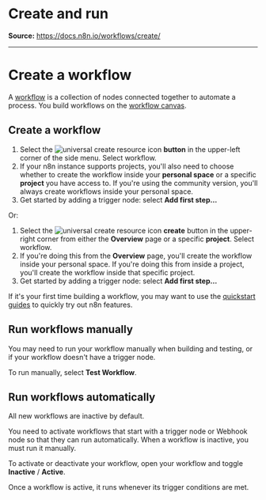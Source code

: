 # Create and run

**Source:** https://docs.n8n.io/workflows/create/

---

# Create a workflow

A [workflow](../../glossary/#workflow-n8n) is a collection of nodes connected together to automate a process. You build workflows on the [workflow canvas](../../glossary/#canvas-n8n).

## Create a workflow

1. Select the ![universal create resource icon](../../_images/common-icons/universal-resource-button.png) **button** in the upper-left corner of the side menu. Select workflow.
2. If your n8n instance supports projects, you'll also need to choose whether to create the workflow inside your **personal space** or a specific **project** you have access to. If you're using the community version, you'll always create workflows inside your personal space.
3. Get started by adding a trigger node: select **Add first step...**

Or:

1. Select the ![universal create resource icon](../../_images/common-icons/universal-resource-button.png) **create** button in the upper-right corner from either the **Overview** page or a specific **project**. Select workflow.
2. If you're doing this from the **Overview** page, you'll create the workflow inside your personal space. If you're doing this from inside a project, you'll create the workflow inside that specific project.
3. Get started by adding a trigger node: select **Add first step...**

If it's your first time building a workflow, you may want to use the [quickstart guides](../../try-it-out/) to quickly try out n8n features.

## Run workflows manually

You may need to run your workflow manually when building and testing, or if your workflow doesn't have a trigger node.

To run manually, select **Test Workflow**.

## Run workflows automatically

All new workflows are inactive by default.

You need to activate workflows that start with a trigger node or Webhook node so that they can run automatically. When a workflow is inactive, you must run it manually.

To activate or deactivate your workflow, open your workflow and toggle **Inactive** / **Active**.

Once a workflow is active, it runs whenever its trigger conditions are met.
